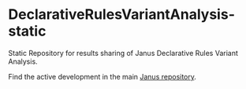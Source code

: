 # DeclarativeRulesVariantAnalysis-static
Static Repository for results sharing of Janus Declarative Rules Variant Analysis.

Find the active development in the main [Janus repository](https://github.com/Oneiroe/Janus).
